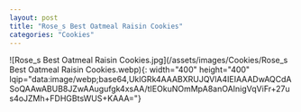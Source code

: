 ```yaml
---
layout: post
title: "Rose_s Best Oatmeal Raisin Cookies"
categories: "Cookies"
---
```

![Rose_s Best Oatmeal Raisin Cookies.jpg](/assets/images/Cookies/Rose_s Best Oatmeal Raisin Cookies.webp){: width="400" height="400" lqip="data:image/webp;base64,UklGRk4AAABXRUJQVlA4IEIAAADwAQCdASoQAAwABUB8JZwAAugufgk4xsAA/tIEOkuNOmMpA8anOAInigVqViFr+27us4oJZMh+FDHGBtsWUS+KAAA="}

